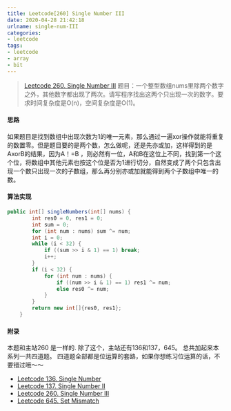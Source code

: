 ```yaml
---
title: Leetcode[260] Single Number III
date: 2020-04-28 21:42:18
urlname: single-num-III
categories:
- leetcode
tags:
- leetcode
- array
- bit
---
```

>[Leetcode 260. Single Number III](https://leetcode.com/problems/single-number-iii/)
题目：一个整型数组nums里除两个数字之外，其他数字都出现了两次。请写程序找出这两个只出现一次的数字。要求时间复杂度是O(n)，空间复杂度是O(1)。


<!--more-->

#### 思路
如果题目是找到数组中出现次数为1的唯一元素，那么通过一遍xor操作就能将重复的数置零。但是题目要的是两个数，怎么做呢，还是先亦或加，这样得到的是AxorB的结果，因为A！=B ，则必然有一位，A和B在这位上不同，找到第一个这个位，将数组中其他元素也按这个位是否为1进行切分，自然变成了两个只包含出现一个数只出现一次的子数组，那么再分别亦或加就能得到两个子数组中唯一的数。

#### 算法实现
```java
public int[] singleNumbers(int[] nums) {
        int res0 = 0, res1 = 0;
        int sum = 0;
        for (int num : nums) sum ^= num;
        int i = 0;
        while (i < 32) {
            if ((sum >> i & 1) == 1) break;
            i++;
        }
        if (i < 32) {
            for (int num : nums) {
                if ((num >> i & 1) == 1) res1 ^= num;
                else res0 ^= num;
            }
        }
        return new int[]{res0, res1};
    }
```

#### 附录
本题和主站260 是一样的. 除了这个，主站还有136和137，645。 总共加起来本系列一共四道题。 四道题全部都是位运算的套路，如果你想练习位运算的话，不要错过哦～～

- [Leetcode 136. Single Number](https://leetcode.com/problems/single-number/)
- [Leetcode 137. Single Number II](https://leetcode.com/problems/single-number-ii/)
- [Leetcode 260. Single Number III](https://leetcode.com/problems/single-number-iii/)
- [Leetcode 645. Set Mismatch](https://leetcode.com/problems/set-mismatch/)